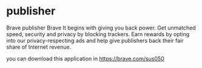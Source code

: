 # publisher
Brave publisher
Brave It begins with giving you back power. Get unmatched speed, security and privacy by blocking trackers. Earn rewards by opting into our privacy-respecting ads and help give publishers back their fair share of Internet revenue.

you can download this application in https://brave.com/sus050
